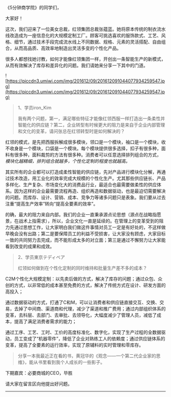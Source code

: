 《5分钟商学院》的同学们，

大家好！

这次，我们迎来了一位美女总裁，红领集团总裁张蕴蓝。她将原本传统的制衣流水线改造成为一座信息化的大规模定制工厂。顾客可挑选喜欢的服饰款式、工艺、风格、细节，通过技术手段完成流水线上不同数据、规格、元素的灵活搭配、自由组合，从而高品质、高效率地制造出灵活多变的个性化产品。

很多人都想找她讨教，如何才能像红领集团一样，开创出一条智能生产的新模式，从而有效解决了库存和差异化的问题。我们请她来分享一下其中的门道。

![https://piccdn3.umiwi.com/img/201612/09/201612091044077934259547.jpg](https://piccdn3.umiwi.com/img/201612/09/201612091044077934259547.jpg)

> 1、学员iron_Kim
> 
> 我有两个问题，第一，满足哪些特征才能像红领西服一样打造出一条柔性并智能化的供应链？第二，企业转型有时候更大的阻力是来自于企业内部管理和文化的变革，请问张总在红领转型时是如何解决的？

红领的模式，是先把西服拆解成很多模块，领口是一个模块，袖口是一个模块，收不收身是一个模块，口袋是一个模块。每个模块提供很多选择，扣子有很多种，面料有很多种，面料裁剪的方法有很多种。消费者可以任意选择排列组合的方式， *模块化越精细，排列组合就越多，个性化定制的程度也就越高。*

其实所有的企业都可以打造成柔性智能的供应链，先对产品进行模块化分解，再通过技术改造，用工业化的效率完成大规模的个性化生产。尤其那些供应链长、产品多样化、生产复杂、市场变化大的消费品行业，最适合也最需要做柔性的供应体系。因为这样的企业最需要流程再造、组织再造和数据驱动，也是最迫切需要解决的问题。而库存、设计、营销、成本、竞争力等诸多问题只是表象。我们要从过去注重“提高生产效率”转向“提高全要素的效率”。

的确，最大的阻力来自内部。我们的企业一直秉承源点论思想（源点在战略指愿景，在战术上指需求），所以，企业文化一直是延续的。在管理上的变革受到的阻力先通过思想工作，让大家明白我们做这件事情对员工一定是有好处的，不这样做早晚会没有出路；第二是要保障员工的利益不受损害，让大家没有顾虑，大家目标一致的共同努力去完成，而不能形成太多的对立面；第三是通过不懈努力让大家能看到改变的成果和成效。

> 2、学员東京テディベア
> 
> 红领如何做到在个性化定制的同时维持和批量生产差不多的成本？

C2M个性化大规模定制：以先卖后做的方式，解决了库存的问题；通过众包、众创的方式，以非常低的成本甚至免费的方式，解决了传统方式在设计、研发方面的高投入；

通过数据驱动的方式，打通了C和M，可以让消费者和供应链直接交互、交换、交易，去掉了中间商、渠道商和代理，减少了渠道和推广费用；通过内部组织体系的变革，去科层、去部门、去审批、去领导化，大幅度减少了管理人员，减低了成本，提高了满足消费者需求的能力；

通过工序、工艺、工时、工价的高度标准化、数字化，实现了生产过程的全数据驱动，员工变成了“机器零件”，降低了企业对熟练工人的依赖度；通过供应链体系的变革，提高了全要素的运行效率，实现了原辅料的实时管理和零库存。

> 分享一本我最近正在看的书，黄冠华的《观念——一个第二代企业家的思维》，能从书里看到我个人成长的一些影子。

下期嘉宾：必要商城的CEO，毕胜

请大家在留言区向他提出好问题。

---
